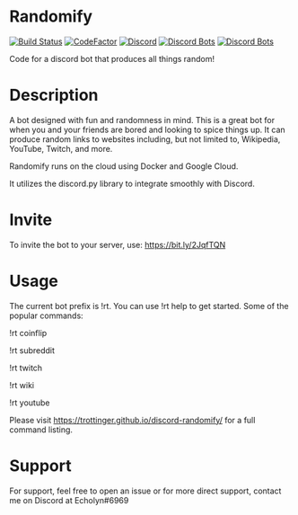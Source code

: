# Randomify
[![Build Status](https://travis-ci.com/TRottinger/discord-randomify.svg?branch=dev)](https://travis-ci.com/TRottinger/discord-randomify)
[![CodeFactor](https://www.codefactor.io/repository/github/trottinger/discord-randomify/badge/dev)](https://www.codefactor.io/repository/github/trottinger/discord-randomify/overview/dev)
[![Discord](https://img.shields.io/discord/770772439436361768)](https://discord.gg/EbZ3QX4)
[![Discord Bots](https://top.gg/api/widget/servers/770197604155785216.svg)](https://top.gg/bot/770197604155785216)
[![Discord Bots](https://top.gg/api/widget/status/770197604155785216.svg)](https://top.gg/bot/770197604155785216)

Code for a discord bot that produces all things random!

# Description
A bot designed with fun and randomness in mind. This is a great bot for when you and your friends are bored and looking to spice things up. It can produce random links to websites including, but not limited to, Wikipedia, YouTube, Twitch, and more.

Randomify runs on the cloud using Docker and Google Cloud.

It utilizes the discord.py library to integrate smoothly with Discord.

# Invite
To invite the bot to your server, use: https://bit.ly/2JqfTQN

# Usage
The current bot prefix is !rt. You can use !rt help to get started. Some of the popular commands:

  !rt coinflip                          
  
  !rt subreddit
  
  !rt twitch
  
  !rt wiki                  

  !rt youtube               

Please visit https://trottinger.github.io/discord-randomify/ for a full command listing.
  
# Support
For support, feel free to open an issue or for more direct support, contact me on Discord at Echolyn#6969
